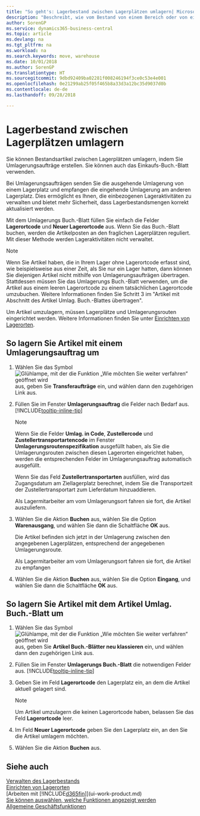 ```yaml
---
title: "So geht's: Lagerbestand zwischen Lagerplätzen umlagern| Microsoft Docs"
description: "Beschreibt, wie vom Bestand von einem Bereich oder von einem Lager an einen anderen Ort umgebucht wird, entweder mit dem Umlagerungs Buch.-Blatt mit oder den Umlagerungsaufträgen."
author: SorenGP
ms.service: dynamics365-business-central
ms.topic: article
ms.devlang: na
ms.tgt_pltfrm: na
ms.workload: na
ms.search.keywords: move, warehouse
ms.date: 10/01/2018
ms.author: SorenGP
ms.translationtype: HT
ms.sourcegitcommit: 9dbd92409ba02281f008246194f3ce0c53e4e001
ms.openlocfilehash: 0e21299ab25f05f465b8a33d3a12bc35d9037d0b
ms.contentlocale: de-de
ms.lasthandoff: 09/28/2018

---
```

# <a name="transfer-inventory-between-locations"></a>Lagerbestand zwischen Lagerplätzen umlagern
Sie können Bestandsartikel zwischen Lagerplätzen umlagern, indem Sie Umlagerungsaufträge erstellen. Sie können auch das Einkaufs-Buch.-Blatt verwenden.

Bei Umlagerungsaufträgen senden Sie die ausgehende Umlagerung von einem Lagerplatz und empfangen die eingehende Umlagerung am anderen Lagerplatz. Dies ermöglicht es Ihnen, die einbezogenen Lageraktivitäten zu verwalten und bietet mehr Sicherheit, dass Lagerbestandsmengen korrekt aktualisiert werden.

Mit dem Umlagerungs Buch.-Blatt füllen Sie einfach die Felder **Lagerortcode** und **Neuer Lagerortcode** aus. Wenn Sie das Buch.-Blatt buchen, werden die Artikelposten an den fraglichen Lagerplätzen reguliert. Mit dieser Methode werden Lageraktivitäten nicht verwaltet.

> [!NOTE]  
>   Wenn Sie Artikel haben, die in Ihrem Lager ohne Lagerortcode erfasst sind, wie beispielsweise aus einer Zeit, als Sie nur ein Lager hatten, dann können Sie diejenigen Artikel nicht mithilfe von Umlagerungsaufträgen übertragen. Stattdessen müssen Sie das Umlagerungs Buch.-Blatt verwenden, um die Artikel aus einem leeren Lagerortcode zu einem tatsächlichen Lagerortcode umzubuchen.  Weitere Informationen finden Sie Schritt 3 im "Artikel mit Abschnitt des Artikel Umlag. Buch.-Blattes übertragen".

Um Artikel umzulagern, müssen Lagerplätze und Umlagerungsrouten eingerichtet werden. Weitere Informationen finden Sie unter [Einrichten von Lagerorten](inventory-how-setup-locations.md).

## <a name="to-transfer-items-with-a-transfer-order"></a>So lagern Sie Artikel mit einem Umlagerungsauftrag um
1. Wählen Sie das Symbol ![Glühlampe, mit der die Funktion „Wie möchten Sie weiter verfahren“ geöffnet wird](media/ui-search/search_small.png "Wie möchten Sie weiter verfahren?") aus, geben Sie **Transferaufträge** ein, und wählen dann den zugehörigen Link aus.
2. Füllen Sie im Fenster **Umlagerungsauftrag** die Felder nach Bedarf aus. [!INCLUDE[tooltip-inline-tip](includes/tooltip-inline-tip_md.md)]

    > [!NOTE]  
    >   Wenn Sie die Felder **Umlag. in Code**, **Zustellercode** und **Zustellertransportartencode** im Fenster **Umlagerungsroutenspezifikation** ausgefüllt haben, als Sie die Umlagerungsrouten zwischen diesen Lagerorten eingerichtet haben, werden die entsprechenden Felder im Umlagerungsauftrag automatisch ausgefüllt.

    Wenn Sie das Feld **Zustellertransportarten** ausfüllen, wird das Zugangsdatum am Ziellagerplatz berechnet, indem Sie die Transportzeit der Zustellertransportart zum Lieferdatum hinzuaddieren.

    Als Lagermitarbeiter am vom Umlagerungsort fahren sie fort, die Artikel auszuliefern.
3. Wählen Sie die Aktion **Buchen** aus, wählen Sie die Option **Warenausgang**, und wählen Sie dann die Schaltfläche **OK** aus.

    Die Artikel befinden sich jetzt in der Umlagerung zwischen den angegebenen Lagerplätzen, entsprechend der angegebenen Umlagerungsroute.

    Als Lagermitarbeiter am vom Umlagerungsort fahren sie fort, die Artikel zu empfangen
4. Wählen Sie die Aktion **Buchen** aus, wählen Sie die Option **Eingang**, und wählen Sie dann die Schaltfläche **OK** aus.

## <a name="to-transfer-items-with-the-item-reclassification-journal"></a>So lagern Sie Artikel mit dem Artikel Umlag. Buch.-Blatt um
1. Wählen Sie das Symbol ![Glühlampe, mit der die Funktion „Wie möchten Sie weiter verfahren“ geöffnet wird](media/ui-search/search_small.png "Wie möchten Sie weiter verfahren?") aus, geben Sie **Artikel Buch.-Blätter neu klassieren** ein, und wählen dann den zugehörigen Link aus.
2. Füllen Sie im Fenster **Umlagerungs Buch.-Blatt** die notwendigen Felder aus. [!INCLUDE[tooltip-inline-tip](includes/tooltip-inline-tip_md.md)]
3. Geben Sie im Feld **Lagerortcode** den Lagerplatz ein, an dem die Artikel aktuell gelagert sind.

    > [!NOTE]  
    >   Um Artikel umzulagern die keinen Lagerortcode haben, belassen Sie das Feld **Lagerortcode** leer.
4. Im Feld **Neuer Lagerortcode** geben Sie den Lagerplatz ein, an den Sie die Artikel umlagern möchten.
5. Wählen Sie die Aktion **Buchen** aus.

## <a name="see-also"></a>Siehe auch
[Verwalten des Lagerbestands](inventory-manage-inventory.md)  
[Einrichten von Lagerorten](inventory-how-setup-locations.md)  
[Arbeiten mit [!INCLUDE[d365fin](includes/d365fin_md.md)]](ui-work-product.md)  
[Sie können auswählen, welche Funktionen angezeigt werden](ui-experiences.md)  
[Allgemeine Geschäftsfunktionen](ui-across-business-areas.md)

